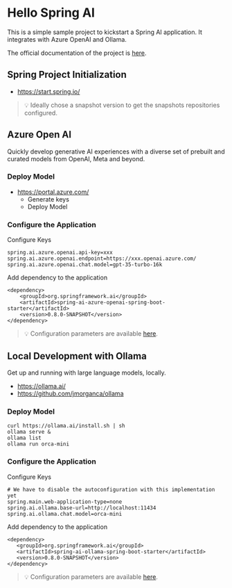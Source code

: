 # Hello Spring AI

This is a simple sample project to kickstart a Spring AI application.
It integrates with Azure OpenAI and Ollama.

The official documentation of the project is [here](https://docs.spring.io/spring-ai/reference/).

## Spring Project Initialization

* https://start.spring.io/

> 💡 Ideally chose a snapshot version to get the snapshots repositories configured.

## Azure Open AI

Quickly develop generative AI experiences with a diverse set of prebuilt and curated models from OpenAI, Meta and beyond.

### Deploy Model

* https://portal.azure.com/
  * Generate keys
  * Deploy Model

### Configure the Application

Configure Keys
```
spring.ai.azure.openai.api-key=xxx
spring.ai.azure.openai.endpoint=https://xxx.openai.azure.com/
spring.ai.azure.openai.chat.model=gpt-35-turbo-16k
```

Add dependency to the application
```
<dependency>
    <groupId>org.springframework.ai</groupId>
    <artifactId>spring-ai-azure-openai-spring-boot-starter</artifactId>
    <version>0.8.0-SNAPSHOT</version>
</dependency>
```

> 💡 Configuration parameters are available [here](https://docs.spring.io/spring-ai/reference/api/clients/openai.html#_getting_started).

## Local Development with Ollama

Get up and running with large language models, locally.

* https://ollama.ai/
* https://github.com/jmorganca/ollama

### Deploy Model

```
curl https://ollama.ai/install.sh | sh
ollama serve &
ollama list
ollama run orca-mini
```

### Configure the Application

Configure Keys
```
# We have to disable the autoconfiguration with this implementation yet
spring.main.web-application-type=none
spring.ai.ollama.base-url=http://localhost:11434
spring.ai.ollama.chat.model=orca-mini
```

Add dependency to the application
```
<dependency>
   <groupId>org.springframework.ai</groupId>
   <artifactId>spring-ai-ollama-spring-boot-starter</artifactId>
   <version>0.8.0-SNAPSHOT</version>
</dependency>
```

> 💡 Configuration parameters are available [here](https://docs.spring.io/spring-ai/reference/api/clients/ollama.html#_getting_started).

